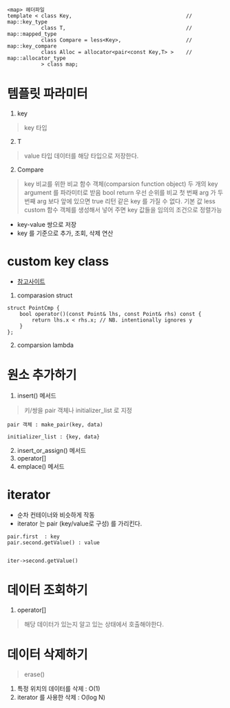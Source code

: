 


```
<map> 헤더파일
template < class Key,                                     // map::key_type
           class T,                                       // map::mapped_type
           class Compare = less<Key>,                     // map::key_compare
           class Alloc = allocator<pair<const Key,T> >    // map::allocator_type
           > class map;

```
# 템플릿 파라미터

1. key
> key 타입

2. T
> value 타입
> 데이터를 해당 타입으로 저장한다.

2. Compare
> key 비교를 위한 비교 함수 객체(comparsion function object)
> 두 개의 key argument 를 파라미터로 받음
> bool return
> 우선 순위를 비교 첫 번째 arg 가 두 번째 arg 보다 앞에 있으면 true 리턴
> 같은 key 를 가질 수 없다.
> 기본 값 less<T>
> custom 함수 객체를 생성해서 넣어 주면 key 값들을 임의의 조건으로 정렬가능

- key-value 쌍으로 저장
- key 를 기준으로 추가, 조회, 삭제 연산


# custom key class
- [참고사이트](https://en.cppreference.com/w/cpp/container/map/map)
1. comparasion struct
```
struct PointCmp {
    bool operator()(const Point& lhs, const Point& rhs) const {
        return lhs.x < rhs.x; // NB. intentionally ignores y
    }
};

```
2. comparsion lambda

# 원소 추가하기

1. insert() 메서드
> 키/쌍을 pair 객체나 initializer_list 로 지정
```
pair 객체 : make_pair(key, data)

initializer_list : {key, data}
```

2. insert_or_assign() 메서드
3. operator[]
4. emplace() 메서드

# iterator
- 순차 컨테이너와 비슷하게 작동
- iterator 는 pair (key/value로 구성) 를 가리킨다.
```
pair.first	: key
pair.second.getValue() : value


iter->second.getValue()
```


# 데이터 조회하기

1. operator[]
> 해당 데이터가 있는지 알고 있는 상태에서 호출해야한다.


# 데이터 삭제하기
> erase()
1. 특정 위치의 데이터를 삭제 : O(1)
2. iterator 를 사용한 삭제	: O(log N)